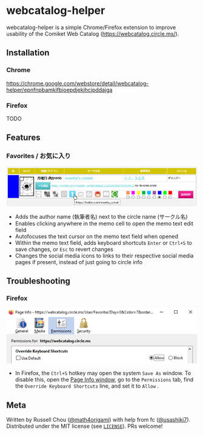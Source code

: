 # webcatalog-helper

webcatalog-helper is a simple Chrome/Firefox extension to improve usability of the Comiket Web Catalog (https://webcatalog.circle.ms/).

## Installation

### Chrome

https://chrome.google.com/webstore/detail/webcatalog-helper/epnfnpbamkifbioepdjekjhcjpddajga

### Firefox

TODO

## Features

### Favorites / お気に入り

![screenshot.png](images/screenshot.png)

* Adds the author name (執筆者名) next to the circle name (サークル名)
* Enables clicking anywhere in the memo cell to open the memo text edit field
* Autofocuses the text cursor on the memo text field when opened
* Within the memo text field, adds keyboard shortcuts `Enter` or `Ctrl+S` to save changes, or `Esc` to revert changes
* Changes the social media icons to links to their respective social media pages if present, instead of just going to circle info

## Troubleshooting

### Firefox

![Firefox Override Keyboard Shortcuts setting](images/ff-permissions.png)

* In Firefox, the `Ctrl+S` hotkey may open the system `Save As` window. To disable this, open the [Page Info window](https://support.mozilla.org/en-US/kb/firefox-page-info-window), go to the `Permissions` tab, find the `Override Keyboard Shortcuts` line, and set it to `Allow` .

## Meta

Written by Russell Chou ([@math4origami](https://twitter.com/math4origami)) with help from fc ([@usashiki7](https://twitter.com/usashiki7)). Distributed under the MIT license (see [`LICENSE`](LICENSE)). PRs welcome!
